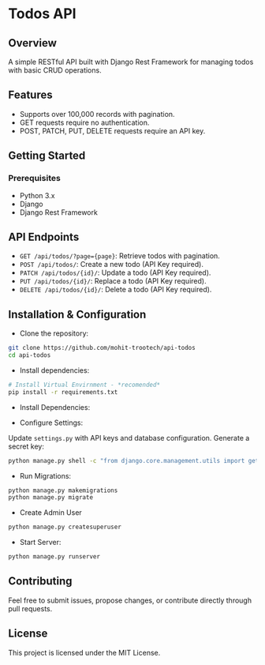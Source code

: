 # Todos API

## Overview

A simple RESTful API built with Django Rest Framework for managing todos with basic CRUD operations.

## Features

- Supports over 100,000 records with pagination.
- GET requests require no authentication.
- POST, PATCH, PUT, DELETE requests require an API key.

## Getting Started

### Prerequisites

- Python 3.x
- Django
- Django Rest Framework

## API Endpoints

- `GET /api/todos/?page={page}`: Retrieve todos with pagination.
- `POST /api/todos/`: Create a new todo (API Key required).
- `PATCH /api/todos/{id}/`: Update a todo (API Key required).
- `PUT /api/todos/{id}/`: Replace a todo (API Key required).
- `DELETE /api/todos/{id}/`: Delete a todo (API Key required).

## Installation & Configuration

- Clone the repository:

```bash
git clone https://github.com/mohit-trootech/api-todos
cd api-todos
```

- Install dependencies:

```bash
# Install Virtual Envirnment - *recomended*
pip install -r requirements.txt
```

- Install Dependencies:

- Configure Settings:

Update `settings.py` with API keys and database configuration.
Generate a secret key:

```bash
python manage.py shell -c "from django.core.management.utils import get_random_secret_key; print(get_random_secret_key())"
```

- Run Migrations:

```bash
python manage.py makemigrations
python manage.py migrate
```

- Create Admin User

```bash
python manage.py createsuperuser
```

- Start Server:

```bash
python manage.py runserver
```

## Contributing

Feel free to submit issues, propose changes, or contribute directly through pull requests.

## License

This project is licensed under the MIT License.
